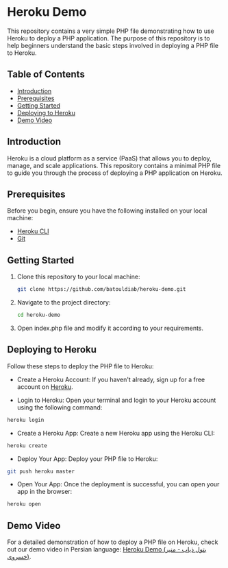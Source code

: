 # Heroku Demo
This repository contains a very simple PHP file demonstrating how to use Heroku to deploy a PHP application. The purpose of this repository is to help beginners understand the basic steps involved in deploying a PHP file to Heroku.

## Table of Contents
- [Introduction](#introduction)
- [Prerequisites](#prerequisites)
- [Getting Started](#getting-started)
- [Deploying to Heroku](#deploying-to-heroku)
- [Demo Video](#demo-video)

## Introduction
Heroku is a cloud platform as a service (PaaS) that allows you to deploy, manage, and scale applications. This repository contains a minimal PHP file to guide you through the process of deploying a PHP application on Heroku.

## Prerequisites
Before you begin, ensure you have the following installed on your local machine:
- [Heroku CLI](https://devcenter.heroku.com/articles/heroku-cli)
- [Git](https://git-scm.com/)

## Getting Started
1. Clone this repository to your local machine:
   ```bash
   git clone https://github.com/batouldiab/heroku-demo.git
   ```

2. Navigate to the project directory:
   ```bash
   cd heroku-demo
   ```
   
3. Open index.php file and modify it according to your requirements.

## Deploying to Heroku
Follow these steps to deploy the PHP file to Heroku:

- Create a Heroku Account:
If you haven't already, sign up for a free account on [Heroku](https://www.heroku.com/).

- Login to Heroku:
Open your terminal and login to your Heroku account using the following command:
```bash
heroku login
```

- Create a Heroku App:
Create a new Heroku app using the Heroku CLI:
```bash
heroku create
```

- Deploy Your App:
Deploy your PHP file to Heroku:
```bash
git push heroku master
```

- Open Your App:
Once the deployment is successful, you can open your app in the browser:
```bash
heroku open
```

## Demo Video
For a detailed demonstration of how to deploy a PHP file on Heroku, check out our demo video in Persian language: [Heroku Demo (بتول ذیاب - منیر خسروی)](https://www.youtube.com/watch?v=FltkQDNx5g8&t=1432s).
